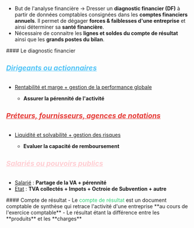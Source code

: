 <ul>
    <li>But de l'analyse financière  -> Dresser un <strong>diagnostic financier (DF)</strong> à partir de données comptables consignées dans les <strong>comptes financiers annuels</strong>. Il permet de dégager <strong>forces & faiblesses d'une entreprise</strong> et ainsi déterminer sa <strong>santé financière</strong>.</li>
    <li>Nécessaire de connaitre les <strong>lignes et soldes du compte de résultat</strong> ainsi que les <strong>grands postes du bilan</strong>.</li>
</ul>
#### Le diagnostic financier
<h5 style="color:#4fc3f7; font-size: 1.2rem;"><u>Dirigeants ou actionnaires</u></h5> <ul>     <li><u>Rentabilité et marge + gestion de la performance globale</u></li>     <ul>         <li><strong>Assurer la pérennité de l'activité</strong></li>     </ul> </ul> <h5 style="color:#e53935; font-size: 1.2rem;"><u>Préteurs, fournisseurs, agences de notations</u></h5>
<ul>     <li><u>Liquidité et solvabilité + gestion des risques</u></li>     <ul>         <li><strong>Evaluer la capacité de remboursement</strong></li>     </ul> </ul> <h5 style="color:#ffcdd2; font-size: 1.2rem;"><u>Salariés ou pouvoirs publics</u></h5> <ul><li><u>Salarié</u> : <strong>Partage de la VA + pérennité</strong></li>     <li><u>Etat</u> : <strong>TVA collectés + Impots + Octroie de Subvention + autre</strong></li> </ul>
#### Compte de résultat
- Le <font color="#2ecc71">compte de résultat</font> est un document comptable de synthèse qui retrace l'activité d'une entreprise **au cours de l'exercice comptable**
- Le résultat étant la différence entre les **produits** et les **charges** 

<html>
	<head>
		<style>
			table,
			th,
			td {
				border: 0px solid black;
				border-collapse: collapse;
			}

			th:first-child,
			td:first-child {
				border-right: 0;
			}
		</style>
	</head>
	<body>
		<table>
			<tr>
				<th></th>
				<th>Elements</th>
				<th>Place dans le compte de résultat</th>
			</tr>
			<tr>
				<td rowspan="2">
					<br>
					<span style="visibility: hidden;">***</span>-
				</td>
				<td rowspan="2">Vente de marchandise <br>Couts d'achat des marchandises vendues </td>
				<td rowspan="2">en produit d'exploitation <br>Achat de marchandise + variation stocks de marchandises </td>
			</tr>
			<tr>
				<th colspan="2">= Marge commerciale </th>
				<td></td>
			</tr>
			<tr>
				<td rowspan="2">
					<br>
					<span style="visibility: hidden;">***</span>+ <br> <br>
					<span style="visibility: hidden;">***</span>+
				</td>
				<td rowspan="2">Production vendue <br>Production stockée<br>Production immobilisée</td>
				<td rowspan="2">En produits d'exploitation<br>En produits d'exploitation<br>En produit d'exploitation </td>
			</tr>
			<tr>
				<th colspan="2">= Production de l'Exercice </th>
			</tr>
			<tr>
				<td rowspan="1"> <br>
						<span style="visibility: hidden;">***</span>+ <br>
						<span style="visibility: hidden;">***</span>-
				</td> 
				<td rowspan="1">Marge commerciale<br>Production de l'exercice<br>Consommation en provenance des tiers
				</td>
				<td rowspan ="2"><br><br>=Achat de MP + Var stocks de MP + Autre achat et Charges Externes
				</td>
			</tr>
			<tr>
				<th colspan ="2"> = Valeur ajoutée (VA)
				</th>
			</tr>
		</table>
	</body>
</html>








